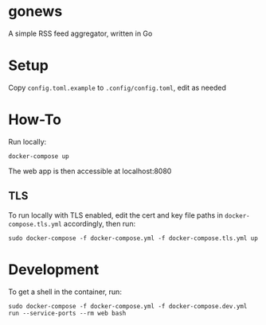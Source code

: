 # gonews

A simple RSS feed aggregator, written in Go

# Setup

Copy ```config.toml.example``` to ```.config/config.toml```, edit as needed

# How-To

Run locally:

```
docker-compose up
```

The web app is then accessible at localhost:8080

## TLS

To run locally with TLS enabled, edit the cert and key file paths in `docker-compose.tls.yml` accordingly, then run:

```
sudo docker-compose -f docker-compose.yml -f docker-compose.tls.yml up
```

# Development

To get a shell in the container, run:

```
sudo docker-compose -f docker-compose.yml -f docker-compose.dev.yml run --service-ports --rm web bash
```
